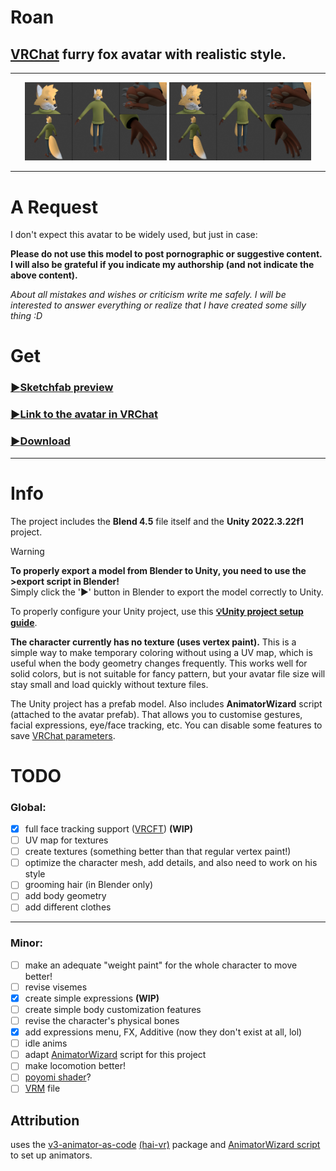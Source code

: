 # **Roan**

## [VRChat](https://hello.vrchat.com/) furry fox avatar with realistic style.
___
<div style="text-align: center;">
  <img src="Gallery/Roan%20shaded.png" alt="Roan shaded" width="45%">
  <img src="Gallery/Roan%20mesh.png" alt="Roan mesh" width="45%">
</div>

___

# А Request
I don't expect this avatar to be widely used, but just in case:

**Please do not use this model to post pornographic or suggestive content.<br/>
I will also be grateful if you indicate my authorship (and not indicate the above content).**

*About all mistakes and wishes or criticism write me safely. I will be interested to answer everything or realize that I have created some silly thing :D*

# Get

### [:arrow_forward:Sketchfab preview](https://skfb.ly/pAzHI)

### [:arrow_forward:Link to the avatar in VRChat](https://vrchat.com/home/avatar/avtr_2a8b73c0-5a67-499c-b3f3-67398d269035)

### [:arrow_forward:Download](https://github.com/strakacher21/Roan/archive/refs/heads/main.zip)
___
# Info

The project includes the **Blend 4.5** file itself and the **Unity 2022.3.22f1** project.

> [!WARNING]
>**To properly export a model from Blender to Unity, you need to use the >export script in Blender!**</br>
>Simply click the '▶' button in Blender to export the model correctly to Unity.
>
>To properly configure your Unity project, use this **[:bulb:Unity project setup guide](Unity-setup.md)**.

**The character currently has no texture (uses vertex paint).** This is a simple way to make temporary coloring without using a UV map, which is useful when the body geometry changes frequently. This works well for solid colors, but is not suitable for fancy pattern, but your avatar file size will stay small and load quickly without texture files.

The Unity project has a prefab model. Аlso includes **AnimatorWizard** script (attached to the avatar prefab). That allows you to customise gestures, facial expressions, eye/face tracking, etc. You can disable some features to save [VRChat parameters](https://creators.vrchat.com/avatars/animator-parameters/#custom-parameters).

# TODO
### Global:
- [x] full face tracking support ([VRCFT](https://docs.vrcft.io/docs/intro)) **(WIP)**
- [ ] UV map for textures
- [ ] сreate textures (something better than that regular vertex paint!)
- [ ] optimize the character mesh, add details, and also need to work on his style
- [ ] grooming hair (in Blender only)
- [ ] add body geometry
- [ ] add different clothes
___

### Minor:
- [ ] make an adequate "weight paint" for the whole character to move better!
- [ ] revise visemes
- [x] create simple expressions **(WIP)**
- [ ] create simple body customization features
- [ ] revise the character's physical bones
- [x] add expressions menu, FX, Additive (now they don't exist at all, lol)
- [ ] idle anims
- [ ] adapt [AnimatorWizard](https://github.com/strakacher21/Roan/blob/main/Roan%20unity%20project/Assets/scripts/AnimatorWizard.cs) script for this project
- [ ] make locomotion better!
- [ ] [poyomi shader](https://github.com/poiyomi/PoiyomiToonShader)?
- [ ] [VRM](https://vrm.dev/en/vrm/vrm_about/) file

## Attribution
uses the [v3-animator-as-code](https://github.com/hai-vr/av3-animator-as-code) [(hai-vr)](https://github.com/hai-vr) package and [AnimatorWizard script](https://github.com/strakacher21/vrcfox-2.3_body_and_cloth_edition/blob/main/vrcfox%20unity%20project%20(B%26C)/Assets/scripts/AnimatorWizard.cs) to set up animators.